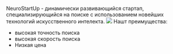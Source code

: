 NeuroStartUp - динамически развивающийся стартап, специализирующийся на поиске с использованием новейших технологий искусственного интелекта.
![](./image.png)
Нашт преимущества:
 - высокая точность поиска
 - высокая скорость поиска
 - Низкая цена
  